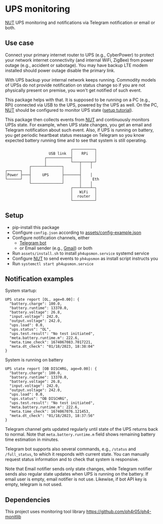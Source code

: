 # UPS monitoring

[NUT] UPS monitoring and notifications via Telegram notification or email or both.

## Use case
Connect your primary internet router to UPS (e.g., CyberPower) to protect your network internet connectivity (and internal WiFi, ZigBee) from power outage (e.g., accident or sabotage). You may have backup LTE modem installed should power outage disable the primary link.

With UPS backup your internal network keeps running. Commodity models of UPSs do not provide notification on status change so if you are not physically present on premise, you won't get notified of such event.

This package helps with that. It is supposed to be running on a PC (e.g., RPi) connected via USB to the UPS, powered by the UPS as well.
On the PC, [NUT] should be configured to monitor UPS state ([setup tutorial](https://www.howtoraspberry.com/2020/11/how-to-monitor-ups-with-raspberry-pi/)).

This package then collects events from [NUT] and continuously monitors UPSs state. For example, when UPS state changes, you get an email and Telegram notification about such event. Also, if UPS is running on battery, you get periodic heartbeat status message on Telegram so you know expected battery running time and to see that system is still operating.

```
                              ┌──────────┐
                    USB link  │    RPi   │
                  ┌───────────┤          │
                  │           └───┬────┬─┘
           ┌──────┴───────┐       │    │
┌──────┐   │              │       │
│Power ├───┤     UPS      ├───────┤    │
└──────┘   │              │       │     Eth
           └──────────────┘       │    │
                              ┌───┴────┴─┐
                              │   WiFi   │
                              │  router  │
                              └──────────┘
```

## Setup

- pip-install this package
- Configure `config.json` according to [assets/config-example.json](assets/config-example.json)
- Configure notification channels, either 
  - [Telegram bot](https://www.teleme.io/articles/create_your_own_telegram_bot?hl=en) 
  - or Email sender (e.g., [Gmail](https://www.lifewire.com/get-a-password-to-access-gmail-by-pop-imap-2-1171882)) or both
- Run `assets/install.sh` to install `ph4upsmon.service` systemd service
- Configure [NUT] to send events to `ph4upsmon` as install script instructs you
- Run `systemctl start ph4upsmon.service`

## Notification examples

System startup:

```
UPS state report [OL, age=0.00]: {
  "battery.charge": 100.0,
  "battery.runtime": 13370.0,
  "battery.voltage": 26.8,
  "input.voltage": 242.0,
  "output.voltage": 242.0,
  "ups.load": 0.0,
  "ups.status": "OL",
  "ups.test.result": "No test initiated",
  "meta.battery.runtime.m": 222.6,
  "meta.time_check": 1674067083.7017221,
  "meta.dt_check": "01/18/2023, 18:38:04"
}
```

System is running on battery

```
UPS state report [OB DISCHRG, age=0.00]: {
  "battery.charge": 100.0,
  "battery.runtime": 13370.0,
  "battery.voltage": 26.8,
  "input.voltage": 242.0,
  "output.voltage": 242.0,
  "ups.load": 0.0,
  "ups.status": "OB DISCHRG",
  "ups.test.result": "No test initiated",
  "meta.battery.runtime.m": 222.6,
  "meta.time_check": 1674067076.121453,
  "meta.dt_check": "01/18/2023, 18:37:56"
}
```

Telegram channel gets updated regularly until state of the UPS returns back to normal. Note that `meta.battery.runtime.m` field shows remaining battery time estimation in minutes.

Telegram bot supports also several commands, e.g., `/status` and `/full_status`, to which it responds with current state. You can manually request status information and to check that system is responsive.

Note that Email notifier sends only state changes, while Telegram notifier sends also regular state updates when UPS is running on the battery.
If email user is empty, email notifier is not use. Likewise, if bot API key is empty, telegram is not used.

## Dependencies
This project uses monitoring tool library https://github.com/ph4r05/ph4-monitlib

[NUT]: https://networkupstools.org